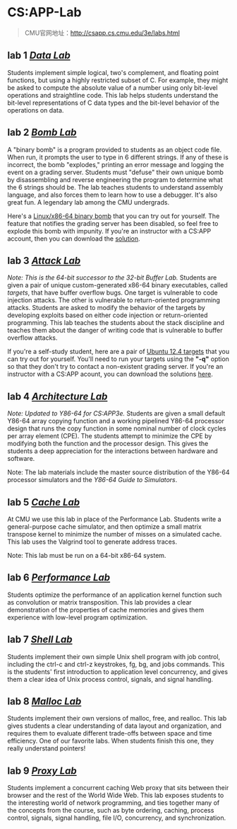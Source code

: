# CS:APP-Lab

> CMU官网地址：http://csapp.cs.cmu.edu/3e/labs.html

## lab 1  [*Data Lab*](http://csapp.cs.cmu.edu/3e/datalab-handout.tar)

Students implement simple logical, two's complement, and floating point functions, but using a highly restricted subset of C. For example, they might be asked to compute the absolute value of a number using only bit-level operations and straightline code. This lab helps students understand the bit-level representations of C data types and the bit-level behavior of the operations on data.

## lab 2  [*Bomb Lab*](http://csapp.cs.cmu.edu/3e/bomb.tar)

A "binary bomb" is a program provided to students as an object code file. When run, it prompts the user to type in 6 different strings. If any of these is incorrect, the bomb "explodes," printing an error message and logging the event on a grading server. Students must "defuse" their own unique bomb by disassembling and reverse engineering the program to determine what the 6 strings should be. The lab teaches students to understand assembly language, and also forces them to learn how to use a debugger. It's also great fun. A legendary lab among the CMU undergrads.

Here's a [Linux/x86-64 binary bomb](http://csapp.cs.cmu.edu/3e/bomb.tar) that you can try out for yourself. The feature that notifies the grading server has been disabled, so feel free to explode this bomb with impunity. If you're an instructor with a CS:APP account, then you can download the [solution](http://csapp.cs.cmu.edu/im/bomb-solution.txt).

## lab 3  [*Attack Lab*](http://csapp.cs.cmu.edu/3e/target1.tar)

*Note: This is the 64-bit successor to the 32-bit Buffer Lab.* Students are given a pair of unique custom-generated x86-64 binary executables, called *targets*, that have buffer overflow bugs. One target is vulnerable to code injection attacks. The other is vulnerable to return-oriented programming attacks. Students are asked to modify the behavior of the targets by developing exploits based on either code injection or return-oriented programming. This lab teaches the students about the stack discipline and teaches them about the danger of writing code that is vulnerable to buffer overflow attacks.

If you're a self-study student, here are a pair of [Ubuntu 12.4 targets](http://csapp.cs.cmu.edu/3e/target1.tar) that you can try out for yourself. You'll need to run your targets using the **"-q"** option so that they don't try to contact a non-existent grading server. If you're an instructor with a CS:APP acount, you can download the solutions [here](http://csapp.cs.cmu.edu/im/labs/target1-sol.tar).

## lab 4  [ *Architecture Lab*](http://csapp.cs.cmu.edu/3e/archlab-handout.tar)

*Note: Updated to Y86-64 for CS:APP3e.* Students are given a small default Y86-64 array copying function and a working pipelined Y86-64 processor design that runs the copy function in some nominal number of clock cycles per array element (CPE). The students attempt to minimize the CPE by modifying both the function and the processor design. This gives the students a deep appreciation for the interactions between hardware and software.

Note: The lab materials include the master source distribution of the Y86-64 processor simulators and the *Y86-64 Guide to Simulators*.

## lab 5  [*Cache Lab*](http://csapp.cs.cmu.edu/3e/cachelab-handout.tar)

At CMU we use this lab in place of the Performance Lab. Students write a general-purpose cache simulator, and then optimize a small matrix transpose kernel to minimize the number of misses on a simulated cache. This lab uses the Valgrind tool to generate address traces.

Note: This lab must be run on a 64-bit x86-64 system.

## lab 6  [*Performance Lab*](http://csapp.cs.cmu.edu/3e/perflab-handout.tar)

Students optimize the performance of an application kernel function such as convolution or matrix transposition. This lab provides a clear demonstration of the properties of cache memories and gives them experience with low-level program optimization.

## lab 7  [*Shell Lab*](http://csapp.cs.cmu.edu/3e/shlab-handout.tar)

Students implement their own simple Unix shell program with job control, including the ctrl-c and ctrl-z keystrokes, fg, bg, and jobs commands. This is the students' first introduction to application level concurrency, and gives them a clear idea of Unix process control, signals, and signal handling.

## lab 8  [*Malloc Lab*](http://csapp.cs.cmu.edu/3e/malloclab-handout.tar)

Students implement their own versions of malloc, free, and realloc. This lab gives students a clear understanding of data layout and organization, and requires them to evaluate different trade-offs between space and time efficiency. One of our favorite labs. When students finish this one, they really understand pointers!

## lab 9  [ *Proxy Lab*](http://csapp.cs.cmu.edu/3e/proxylab-handout.tar)

Students implement a concurrent caching Web proxy that sits between their browser and the rest of the World Wide Web. This lab exposes students to the interesting world of network programming, and ties together many of the concepts from the course, such as byte ordering, caching, process control, signals, signal handling, file I/O, concurrency, and synchronization.